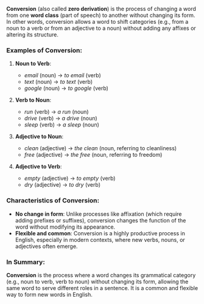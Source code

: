 **Conversion** (also called **zero derivation**) is the process of changing a word from one **word class** (part of speech) to another without changing its form. In other words, conversion allows a word to shift categories (e.g., from a noun to a verb or from an adjective to a noun) without adding any affixes or altering its structure.

### Examples of Conversion:

1. **Noun to Verb**:
    
    - _email_ (noun) → _to email_ (verb)
    - _text_ (noun) → _to text_ (verb)
    - _google_ (noun) → _to google_ (verb)
2. **Verb to Noun**:
    
    - _run_ (verb) → _a run_ (noun)
    - _drive_ (verb) → _a drive_ (noun)
    - _sleep_ (verb) → _a sleep_ (noun)
3. **Adjective to Noun**:
    
    - _clean_ (adjective) → _the clean_ (noun, referring to cleanliness)
    - _free_ (adjective) → _the free_ (noun, referring to freedom)
4. **Adjective to Verb**:
    
    - _empty_ (adjective) → _to empty_ (verb)
    - _dry_ (adjective) → _to dry_ (verb)

### Characteristics of Conversion:

- **No change in form**: Unlike processes like affixation (which require adding prefixes or suffixes), conversion changes the function of the word without modifying its appearance.
- **Flexible and common**: Conversion is a highly productive process in English, especially in modern contexts, where new verbs, nouns, or adjectives often emerge.

### In Summary:

**Conversion** is the process where a word changes its grammatical category (e.g., noun to verb, verb to noun) without changing its form, allowing the same word to serve different roles in a sentence. It is a common and flexible way to form new words in English.